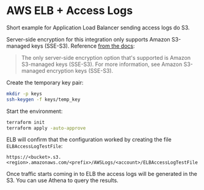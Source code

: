 # AWS ELB + Access Logs

Short example for Application Load Balancer sending access logs do S3.

Server-side encryption for this integration only supports Amazon S3-managed keys (SSE-S3). Reference [from the docs](https://docs.aws.amazon.com/elasticloadbalancing/latest/application/enable-access-logging.html#access-log-create-bucket):

> The only server-side encryption option that's supported is Amazon S3-managed keys (SSE-S3). For more information, see Amazon S3-managed encryption keys (SSE-S3).

Create the temporary key pair:

```sh
mkdir -p keys
ssh-keygen -f keys/temp_key
```

Start the environment:

```sh
terraform init
terraform apply -auto-approve
```

ELB will confirm that the configuration worked by creating the file `ELBAccessLogTestFile`:

```
https://<bucket>.s3.<region>.amazonaws.com/<prefix>/AWSLogs/<account>/ELBAccessLogTestFile
```

Once traffic starts coming in to ELB the access logs will be generated in the S3. You can use Athena to query the results.
